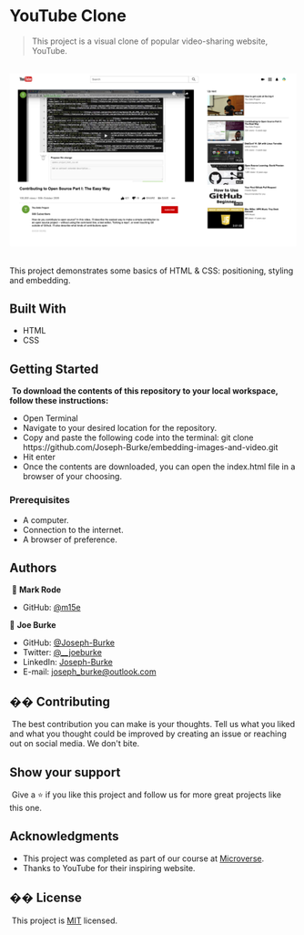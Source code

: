 # YouTube Clone
> This project is a visual clone of popular video-sharing website, YouTube.

​
![screenshot](./screenshot.png)
​

This project demonstrates some basics of HTML & CSS: positioning, styling and embedding.
​
## Built With
- HTML
- CSS
​
## Getting Started
​
**To download the contents of this repository to your local workspace, follow these instructions:**

- Open Terminal
- Navigate to your desired location for the repository.
- Copy and paste the following code into the terminal: git clone https://<span>github.<span>com<span>/Joseph-Burke/</span>embedding-images-and-video.git
- Hit enter
- Once the contents are downloaded, you can open the index.html file in a browser of your choosing.
​
### Prerequisites

- A computer.
- Connection to the internet.
- A browser of preference.
​
## Authors
​
👤 **Mark Rode**
​
- GitHub: [@m15e](https://github.com/m15e)

👤 **Joe Burke**
​
- GitHub: [@Joseph-Burke](https://github.com/Joseph-Burke)
- Twitter: [@__joeburke](https://twitter.com/__joeburke)
- LinkedIn: [Joseph-Burke](https://www.linkedin.com/in/joseph-burke-b7a8261a5/)
- E-mail: joseph_burke@outlook.com
​
## �� Contributing
​
The best contribution you can make is your thoughts. Tell us what you liked and what you thought could be improved by creating an issue or reaching out on social media. We don't bite.
​
## Show your support
​
Give a ⭐️ if you like this project and follow us for more great projects like this one.
​
## Acknowledgments
- This project was completed as part of our course at [Microverse](https://www.microverse.org/).
- Thanks to YouTube for their inspiring website.
​
## �� License
​
This project is [MIT](lic.url) licensed.

